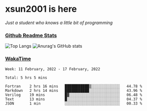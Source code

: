 # xsun2001 is here

*Just a student who knows a little bit of programming*

### [Github Readme Stats](https://github.com/anuraghazra/github-readme-stats)

![Top Langs](https://github-readme-stats.vercel.app/api/top-langs/?username=xsun2001&layout=compact&theme=radical) ![Anurag's GitHub stats](https://github-readme-stats.vercel.app/api?username=xsun2001&show_icons=true&theme=radical)

### [WakaTime](https://wakatime.com)

<!--START_SECTION:waka-->
```text
Week: 11 February, 2022 - 17 February, 2022

Total: 5 hrs 5 mins

Fortran    2 hrs 16 mins   ███████████▒░░░░░░░░░░░░░   44.78 % 
Markdown   2 hrs 14 mins   ███████████░░░░░░░░░░░░░░   43.96 % 
Verilog    19 mins         █▓░░░░░░░░░░░░░░░░░░░░░░░   06.48 % 
Text       13 mins         █░░░░░░░░░░░░░░░░░░░░░░░░   04.37 % 
JSON       1 min           ░░░░░░░░░░░░░░░░░░░░░░░░░   00.33 % 
```
<!--END_SECTION:waka-->
